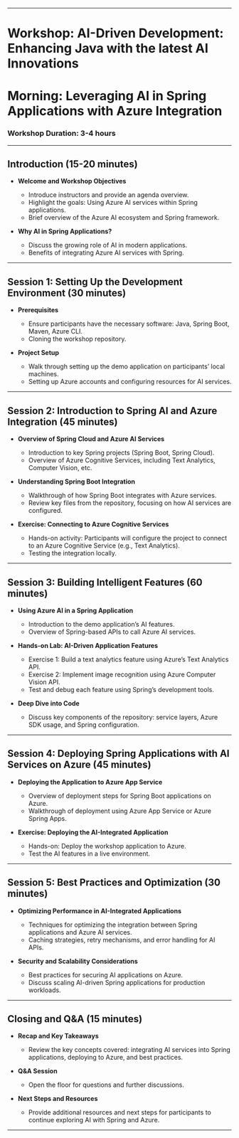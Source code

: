 

---

# Workshop: AI-Driven Development: Enhancing Java with the latest AI Innovations
# Morning: **Leveraging AI in Spring Applications with Azure Integration**

### **Workshop Duration: 3-4 hours**

---

## **Introduction (15-20 minutes)**

- **Welcome and Workshop Objectives**
  - Introduce instructors and provide an agenda overview.
  - Highlight the goals: Using Azure AI services within Spring applications.
  - Brief overview of the Azure AI ecosystem and Spring framework.

- **Why AI in Spring Applications?**
  - Discuss the growing role of AI in modern applications.
  - Benefits of integrating Azure AI services with Spring.

---

## **Session 1: Setting Up the Development Environment (30 minutes)**

- **Prerequisites**
  - Ensure participants have the necessary software: Java, Spring Boot, Maven, Azure CLI.
  - Cloning the workshop repository.

- **Project Setup**
  - Walk through setting up the demo application on participants’ local machines.
  - Setting up Azure accounts and configuring resources for AI services.

---

## **Session 2: Introduction to Spring AI and Azure Integration (45 minutes)**

- **Overview of Spring Cloud and Azure AI Services**
  - Introduction to key Spring projects (Spring Boot, Spring Cloud).
  - Overview of Azure Cognitive Services, including Text Analytics, Computer Vision, etc.

- **Understanding Spring Boot Integration**
  - Walkthrough of how Spring Boot integrates with Azure services.
  - Review key files from the repository, focusing on how AI services are configured.

- **Exercise: Connecting to Azure Cognitive Services**
  - Hands-on activity: Participants will configure the project to connect to an Azure Cognitive Service (e.g., Text Analytics).
  - Testing the integration locally.

---

## **Session 3: Building Intelligent Features (60 minutes)**

- **Using Azure AI in a Spring Application**
  - Introduction to the demo application’s AI features.
  - Overview of Spring-based APIs to call Azure AI services.

- **Hands-on Lab: AI-Driven Application Features**
  - Exercise 1: Build a text analytics feature using Azure’s Text Analytics API.
  - Exercise 2: Implement image recognition using Azure Computer Vision API.
  - Test and debug each feature using Spring’s development tools.

- **Deep Dive into Code**
  - Discuss key components of the repository: service layers, Azure SDK usage, and Spring configuration.

---

## **Session 4: Deploying Spring Applications with AI Services on Azure (45 minutes)**

- **Deploying the Application to Azure App Service**
  - Overview of deployment steps for Spring Boot applications on Azure.
  - Walkthrough of deployment using Azure App Service or Azure Spring Apps.

- **Exercise: Deploying the AI-Integrated Application**
  - Hands-on: Deploy the workshop application to Azure.
  - Test the AI features in a live environment.

---

## **Session 5: Best Practices and Optimization (30 minutes)**

- **Optimizing Performance in AI-Integrated Applications**
  - Techniques for optimizing the integration between Spring applications and Azure AI services.
  - Caching strategies, retry mechanisms, and error handling for AI APIs.

- **Security and Scalability Considerations**
  - Best practices for securing AI applications on Azure.
  - Discuss scaling AI-driven Spring applications for production workloads.

---

## **Closing and Q&A (15 minutes)**

- **Recap and Key Takeaways**
  - Review the key concepts covered: integrating AI services into Spring applications, deploying to Azure, and best practices.
  
- **Q&A Session**
  - Open the floor for questions and further discussions.

- **Next Steps and Resources**
  - Provide additional resources and next steps for participants to continue exploring AI with Spring and Azure.

---
